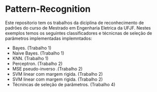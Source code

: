 # Pattern-Recognition
Este repositorio tem os trabalhos da diciplina de reconhecimento de padrões do curso de Mestrado em Engenharia Eletrica da UFJF. Nestes exemplos temos os seguintes classificadores e técnicnas de seleção de parâmetros implementadas implemntados: 
- Bayes. (Trabalho 1)
- Naive Bayes. (Trabalho 1)
- KNN. (Trabalho 1)
- Perceptron. (Trabalho 2)
- MSE pseudo-inverso .(Trabalho 2)
- SVM linear com margem rigida. (Trabalho 2)
- SVM linear com margem rigida. (Trabalho 2)
- Técnincas de seleção de parâmetros. (Trabalho 4)
